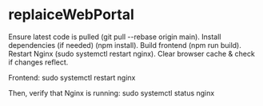 # replaiceWebPortal

Ensure latest code is pulled (git pull --rebase origin main).
Install dependencies (if needed) (npm install).
Build frontend (npm run build).
Restart Nginx (sudo systemctl restart nginx).
Clear browser cache & check if changes reflect.

Frontend:
sudo systemctl restart nginx

Then, verify that Nginx is running:
sudo systemctl status nginx
